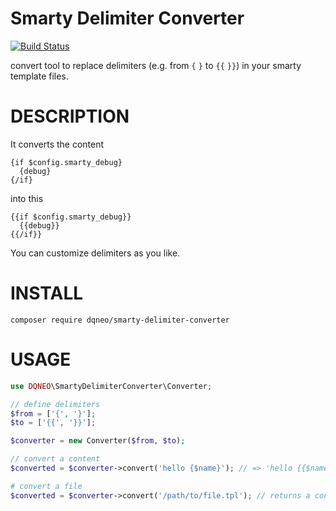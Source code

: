 # Smarty Delimiter Converter

[![Build Status](https://travis-ci.org/DQNEO/smarty-delimiter-converter.svg?branch=master)](https://travis-ci.org/DQNEO/smarty-delimiter-converter)

convert tool to replace delimiters (e.g. from `{` `}` to `{{`  `}}`) in your smarty template files.

# DESCRIPTION

It converts the content
```
{if $config.smarty_debug}
  {debug}
{/if}
```

into this

```
{{if $config.smarty_debug}}
  {{debug}}
{{/if}}
```

You can customize delimiters as you like.

# INSTALL

```
composer require dqneo/smarty-delimiter-converter
```

# USAGE

```php
use DQNEO\SmartyDelimiterConverter\Converter;

// define delimiters
$from = ['{', '}'];
$to = ['{{', '}}'];

$converter = new Converter($from, $to);

// convert a content
$converted = $converter->convert('hello {$name}'); // => 'hello {{$name}}'

# convert a file
$converted = $converter->convert('/path/to/file.tpl'); // returns a converted content

```

